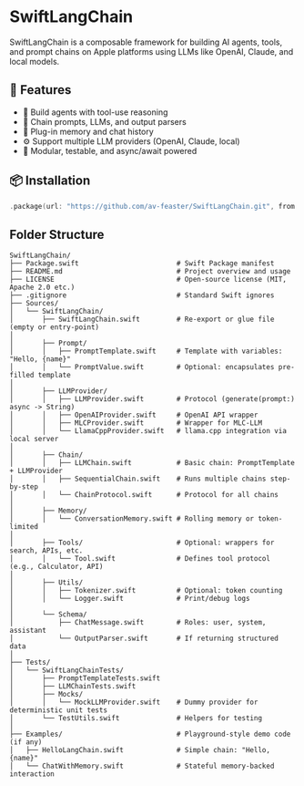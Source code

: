 # SwiftLangChain

SwiftLangChain is a composable framework for building AI agents, tools, and prompt chains on Apple platforms using LLMs like OpenAI, Claude, and local models.

## 🚀 Features

- 🤖 Build agents with tool-use reasoning
- 🔗 Chain prompts, LLMs, and output parsers
- 🧠 Plug-in memory and chat history
- ⚙️ Support multiple LLM providers (OpenAI, Claude, local)
- 🧪 Modular, testable, and async/await powered

## 📦 Installation

```swift
.package(url: "https://github.com/av-feaster/SwiftLangChain.git", from: "0.1.0")
```

## Folder Structure
```
SwiftLangChain/
├── Package.swift                        # Swift Package manifest
├── README.md                            # Project overview and usage
├── LICENSE                              # Open-source license (MIT, Apache 2.0 etc.)
├── .gitignore                           # Standard Swift ignores
├── Sources/
│   └── SwiftLangChain/
│       ├── SwiftLangChain.swift         # Re-export or glue file (empty or entry-point)
│
│       ├── Prompt/
│       │   ├── PromptTemplate.swift     # Template with variables: "Hello, {name}"
│       │   └── PromptValue.swift        # Optional: encapsulates pre-filled template
│
│       ├── LLMProvider/
│       │   ├── LLMProvider.swift        # Protocol (generate(prompt:) async -> String)
│       │   ├── OpenAIProvider.swift     # OpenAI API wrapper
│       │   ├── MLCProvider.swift        # Wrapper for MLC-LLM
│       │   └── LlamaCppProvider.swift   # llama.cpp integration via local server
│
│       ├── Chain/
│       │   ├── LLMChain.swift           # Basic chain: PromptTemplate + LLMProvider
│       │   ├── SequentialChain.swift    # Runs multiple chains step-by-step
│       │   └── ChainProtocol.swift      # Protocol for all chains
│
│       ├── Memory/
│       │   └── ConversationMemory.swift # Rolling memory or token-limited
│
│       ├── Tools/                       # Optional: wrappers for search, APIs, etc.
│       │   └── Tool.swift               # Defines tool protocol (e.g., Calculator, API)
│
│       ├── Utils/
│       │   ├── Tokenizer.swift          # Optional: token counting
│       │   └── Logger.swift             # Print/debug logs
│
│       └── Schema/
│           ├── ChatMessage.swift        # Roles: user, system, assistant
│           └── OutputParser.swift       # If returning structured data
│
├── Tests/
│   └── SwiftLangChainTests/
│       ├── PromptTemplateTests.swift
│       ├── LLMChainTests.swift
│       ├── Mocks/
│       │   └── MockLLMProvider.swift    # Dummy provider for deterministic unit tests
│       └── TestUtils.swift              # Helpers for testing
│
├── Examples/                            # Playground-style demo code (if any)
│   ├── HelloLangChain.swift             # Simple chain: "Hello, {name}"
│   └── ChatWithMemory.swift             # Stateful memory-backed interaction
```
